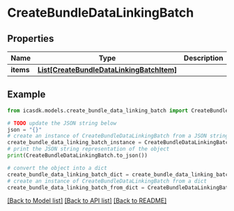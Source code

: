 # CreateBundleDataLinkingBatch


## Properties

Name | Type | Description | Notes
------------ | ------------- | ------------- | -------------
**items** | [**List[CreateBundleDataLinkingBatchItem]**](CreateBundleDataLinkingBatchItem.md) |  | 

## Example

```python
from icasdk.models.create_bundle_data_linking_batch import CreateBundleDataLinkingBatch

# TODO update the JSON string below
json = "{}"
# create an instance of CreateBundleDataLinkingBatch from a JSON string
create_bundle_data_linking_batch_instance = CreateBundleDataLinkingBatch.from_json(json)
# print the JSON string representation of the object
print(CreateBundleDataLinkingBatch.to_json())

# convert the object into a dict
create_bundle_data_linking_batch_dict = create_bundle_data_linking_batch_instance.to_dict()
# create an instance of CreateBundleDataLinkingBatch from a dict
create_bundle_data_linking_batch_from_dict = CreateBundleDataLinkingBatch.from_dict(create_bundle_data_linking_batch_dict)
```
[[Back to Model list]](../README.md#documentation-for-models) [[Back to API list]](../README.md#documentation-for-api-endpoints) [[Back to README]](../README.md)


